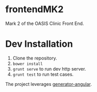 frontendMK2
===========

Mark 2 of the OASIS Clinic Front End.


Dev Installation
================
1. Clone the repository.
2. `bower install`
3. `grunt serve` to run dev http server.
4. `grunt test` to run test cases.

The project leverages [generator-angular](https://github.com/yeoman/generator-angular).
